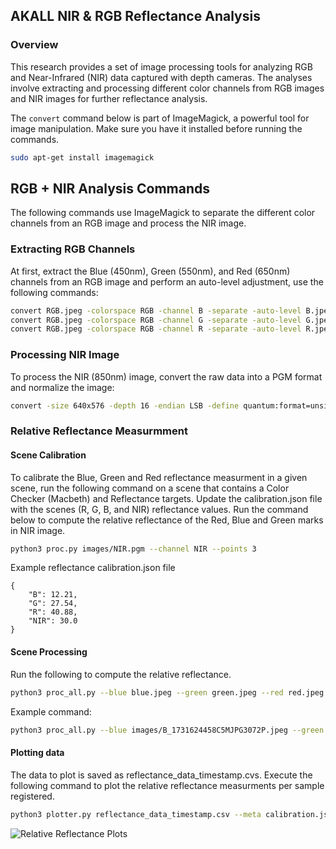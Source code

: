 ## AKALL NIR & RGB Reflectance Analysis

### Overview
This research provides a set of image processing tools for analyzing RGB and Near-Infrared (NIR) data captured with depth cameras. The analyses involve extracting and processing different color channels from RGB images and NIR images for further reflectance analysis.

The `convert` command below is part of ImageMagick, a powerful tool for image manipulation. Make sure you have it installed before running the commands.
```bash
sudo apt-get install imagemagick
```

## RGB + NIR Analysis Commands
The following commands use ImageMagick to separate the different color channels from an RGB image and process the NIR image.

### Extracting RGB Channels
At first, extract the Blue (450nm), Green (550nm), and Red (650nm) channels from an RGB image and perform an auto-level adjustment, use the following commands:

```bash
convert RGB.jpeg -colorspace RGB -channel B -separate -auto-level B.jpeg
convert RGB.jpeg -colorspace RGB -channel G -separate -auto-level G.jpeg
convert RGB.jpeg -colorspace RGB -channel R -separate -auto-level R.jpeg
```

### Processing NIR Image
To process the NIR (850nm) image, convert the raw data into a PGM format and normalize the image:

```bash
convert -size 640x576 -depth 16 -endian LSB -define quantum:format=unsigned -define quantum:separate -depth 16 gray:NIR.raw -normalize NIR.pgm
```

### Relative Reflectance Measurmment 
#### Scene Calibration
To calibrate the Blue, Green and Red reflectance measurment in a given scene, run the following command on a scene that contains a Color Checker (Macbeth) and Reflectance targets. Update the calibration.json file with the scenes (R, G, B, and NIR) reflectance values. Run the command below to compute the relative reflectance of the Red, Blue and Green marks in NIR image.

```bash
python3 proc.py images/NIR.pgm --channel NIR --points 3
```

Example reflectance calibration.json file
```
{
    "B": 12.21,
    "G": 27.54,
    "R": 40.88,
    "NIR": 30.0
}

```
#### Scene Processing
Run the following to compute the relative reflectance.
```bash
python3 proc_all.py --blue blue.jpeg --green green.jpeg --red red.jpeg --nir nir.pgm --points 9 --calibration calibration.json
```

Example command:
```bash
python3 proc_all.py --blue images/B_1731624458C5MJPG3072P.jpeg --green images/G_1731624458C5MJPG3072P.jpeg --red images/R_1731624458C5MJPG3072P.jpeg --nir images/1731624411IR5640NFOV_UNBINNED.pgm --points 9 --calibration calibration.json
```

#### Plotting data
The data to plot is saved as reflectance_data_timestamp.cvs. Execute the following command to plot the relative reflectance measurments per sample registered.
```bash
python3 plotter.py reflectance_data_timestamp.csv --meta calibration.json
```

![Relative Reflectance Plots](docs/Figure_1.png)
